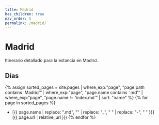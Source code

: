 ```yaml
---
title: Madrid
has_children: true
nav_order: 5
permalink: /madrid/
---
```


# Madrid

Itinerario detallado para la estancia en Madrid.

## Días

{% assign sorted_pages = site.pages | where_exp:"page", "page.path contains 'Madrid'" | where_exp:"page", "page.name contains '.md'" | where_exp:"page", "page.name != 'index.md'" | sort: "name" %}
{% for page in sorted_pages %}
* [{{ page.name | replace: ".md", "" | replace: "_", " " | replace: "-", " " }}]({{ page.url | relative_url }})
{% endfor %}
